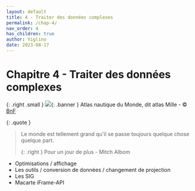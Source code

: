 ```yaml
---
layout: default
title: 4 - Traiter des données complexes
permalink: /chap-4/
nav_order: 4
has_children: true
author: Viglino
date: 2023-08-17
---
```

# Chapitre 4 - Traiter des données complexes

{: .right .small }
![](/Macarte-MI/assets/banner/ark-12148-btv1b55002605w.jpg){: .banner }
Atlas nautique du Monde, dit atlas Mille - &copy; [BnF](https://gallica.bnf.fr/ark:/12148/btv1b55002605w)

{: .quote }
> Le monde est tellement grand qu'il se passe toujours quelque chose quelque part.
>
> {: .right }
> Pour un jour de plus - Mitch Albom

* Optimisations / affichage
* Les outils / conversion de données / changement de projection
* Les SIG
* Macarte iFrame-API